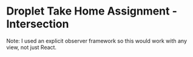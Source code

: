 # Droplet Take Home Assignment - Intersection


Note: I used an explicit observer framework so this would work with any view, not just React.